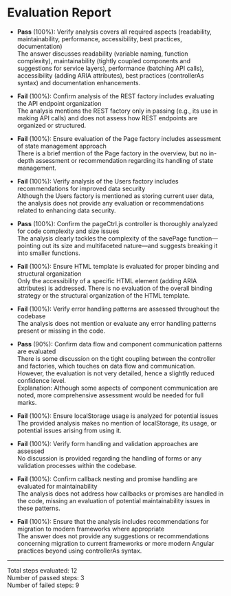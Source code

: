 # Evaluation Report

- **Pass** (100%): Verify analysis covers all required aspects (readability, maintainability, performance, accessibility, best practices, documentation)  
  The answer discusses readability (variable naming, function complexity), maintainability (tightly coupled components and suggestions for service layers), performance (batching API calls), accessibility (adding ARIA attributes), best practices (controllerAs syntax) and documentation enhancements.  

- **Fail** (100%): Confirm analysis of the REST factory includes evaluating the API endpoint organization  
  The analysis mentions the REST factory only in passing (e.g., its use in making API calls) and does not assess how REST endpoints are organized or structured.  

- **Fail** (100%): Ensure evaluation of the Page factory includes assessment of state management approach  
  There is a brief mention of the Page factory in the overview, but no in-depth assessment or recommendation regarding its handling of state management.  

- **Fail** (100%): Verify analysis of the Users factory includes recommendations for improved data security  
  Although the Users factory is mentioned as storing current user data, the analysis does not provide any evaluation or recommendations related to enhancing data security.  

- **Pass** (100%): Confirm the pageCtrl.js controller is thoroughly analyzed for code complexity and size issues  
  The analysis clearly tackles the complexity of the savePage function—pointing out its size and multifaceted nature—and suggests breaking it into smaller functions.  

- **Fail** (100%): Ensure HTML template is evaluated for proper binding and structural organization  
  Only the accessibility of a specific HTML element (adding ARIA attributes) is addressed. There is no evaluation of the overall binding strategy or the structural organization of the HTML template.  

- **Fail** (100%): Verify error handling patterns are assessed throughout the codebase  
  The analysis does not mention or evaluate any error handling patterns present or missing in the code.  

- **Pass** (90%): Confirm data flow and component communication patterns are evaluated  
  There is some discussion on the tight coupling between the controller and factories, which touches on data flow and communication. However, the evaluation is not very detailed, hence a slightly reduced confidence level.  
  Explanation: Although some aspects of component communication are noted, more comprehensive assessment would be needed for full marks.  

- **Fail** (100%): Ensure localStorage usage is analyzed for potential issues  
  The provided analysis makes no mention of localStorage, its usage, or potential issues arising from using it.  

- **Fail** (100%): Verify form handling and validation approaches are assessed  
  No discussion is provided regarding the handling of forms or any validation processes within the codebase.  

- **Fail** (100%): Confirm callback nesting and promise handling are evaluated for maintainability  
  The analysis does not address how callbacks or promises are handled in the code, missing an evaluation of potential maintainability issues in these patterns.  

- **Fail** (100%): Ensure that the analysis includes recommendations for migration to modern frameworks where appropriate  
  The answer does not provide any suggestions or recommendations concerning migration to current frameworks or more modern Angular practices beyond using controllerAs syntax.  

---

Total steps evaluated: 12  
Number of passed steps: 3  
Number of failed steps: 9